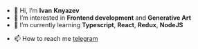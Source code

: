 - 👋 Hi, I’m **Ivan** **Knyazev**
- 👀 I’m interested in **Frontend development** and **Generative Art**
- 🌱 I’m currently learning **Typescript**, **React**, **Redux**, **NodeJS**
<!-- - 💞️ I’m looking to collaborate on ... -->
- 📫 How to reach me <a href="https://t.me/hauntar">telegram</a>

<!---
knyazev13ivan/knyazev13ivan is a ✨ special ✨ repository because its `README.md` (this file) appears on your GitHub profile.
You can click the Preview link to take a look at your changes.
--->
